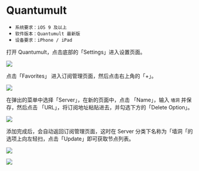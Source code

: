 # Quantumult

* `系统要求：iOS 9 及以上`
* `软件版本：Quantumult 最新版`
* `设备要求：iPhone / iPad`



打开 Quantumult，点击底部的「Settings」进入设置页面。

![](../../.gitbook/assets/image%20%2814%29.png)

点击「Favorites」 进入订阅管理页面，然后点击右上角的「+」。

![](../../.gitbook/assets/image%20%285%29.png)

在弹出的菜单中选择「Server」，在新的页面中，点击 「Name」，输入 `墙洞` 并保存，然后点击 「URL」，将订阅地址粘贴进去，并勾选下方的「Delete Option」。

![](../../.gitbook/assets/ix6au.jpg)

添加完成后，会自动返回订阅管理页面，这时在 Server 分类下名称为「墙洞「的选项上向左轻扫，点击「Update」即可获取节点列表。

![](../../.gitbook/assets/image%20%2813%29.png)



![](../../.gitbook/assets/img_dd6cfe2096da-1.jpeg)

